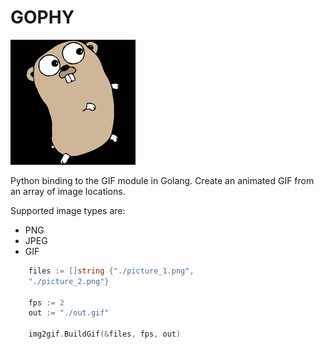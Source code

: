 # GOPHY

![](./res/gopher.gif)

Python binding to the GIF module in Golang. Create an animated GIF from an array of image locations.

Supported image types are:

* PNG
* JPEG
* GIF





```go
	files := []string {"./picture_1.png",
	"./picture_2.png"}

	fps := 2
	out := "./out.gif"

	img2gif.BuildGif(&files, fps, out)
```